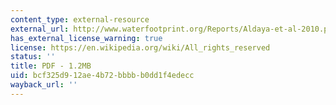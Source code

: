 ```yaml
---
content_type: external-resource
external_url: http://www.waterfootprint.org/Reports/Aldaya-et-al-2010.pdf
has_external_license_warning: true
license: https://en.wikipedia.org/wiki/All_rights_reserved
status: ''
title: PDF - 1.2MB
uid: bcf325d9-12ae-4b72-bbbb-b0dd1f4edecc
wayback_url: ''
---
```

